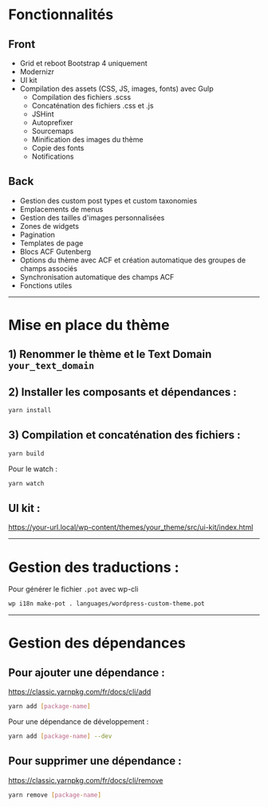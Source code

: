 # Fonctionnalités

## Front
- Grid et reboot Bootstrap 4 uniquement
- Modernizr
- UI kit
- Compilation des assets (CSS, JS, images, fonts) avec Gulp
    - Compilation des fichiers .scss
    - Concaténation des fichiers .css et .js
    - JSHint
    - Autoprefixer
    - Sourcemaps
    - Minification des images du thème
    - Copie des fonts
    - Notifications
    
## Back
- Gestion des custom post types et custom taxonomies
- Emplacements de menus
- Gestion des tailles d'images personnalisées
- Zones de widgets
- Pagination
- Templates de page
- Blocs ACF Gutenberg
- Options du thème avec ACF et création automatique des groupes de champs associés
- Synchronisation automatique des champs ACF
- Fonctions utiles

___

# Mise en place du thème

## 1) Renommer le thème et le Text Domain `your_text_domain`

## 2) Installer les composants et dépendances :

```sh
yarn install
```

## 3) Compilation et concaténation des fichiers :

```sh
yarn build
```

Pour le watch :

```sh
yarn watch
```

## UI kit :
https://your-url.local/wp-content/themes/your_theme/src/ui-kit/index.html

___

# Gestion des traductions :
Pour générer le fichier `.pot` avec wp-cli
```sh
wp i18n make-pot . languages/wordpress-custom-theme.pot
```

___

# Gestion des dépendances

## Pour ajouter une dépendance :
https://classic.yarnpkg.com/fr/docs/cli/add

```sh
yarn add [package-name]
```

Pour une dépendance de développement :

```sh
yarn add [package-name] --dev
```

## Pour supprimer une dépendance :
https://classic.yarnpkg.com/fr/docs/cli/remove

```sh
yarn remove [package-name]
```
